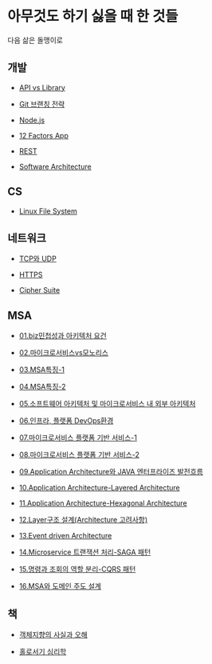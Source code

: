 # 아무것도 하기 싫을 때 한 것들

다음 삶은 돌맹이로

## 개발

- [API vs Library](https://github.com/kiku99/iamstupid/blob/main/%EA%B0%9C%EB%B0%9C/%5B%EA%B0%9C%EB%B0%9C%5D%20API%20vs%20Library%20vs%20Framework.md)

- [Git 브랜칭 전략](https://github.com/kiku99/iamstupid/blob/main/%EA%B0%9C%EB%B0%9C/%5B%EA%B0%9C%EB%B0%9C%5D%20Git%20%EB%B8%8C%EB%9E%9C%EC%B9%AD%20%EC%A0%84%EB%9E%B5.md)

- [Node.js](https://github.com/kiku99/iamstupid/blob/main/%EA%B0%9C%EB%B0%9C/%5B%EA%B0%9C%EB%B0%9C%5D%20Node.js.md)

- [12 Factors App](https://github.com/kiku99/iamstupid/blob/main/%EA%B0%9C%EB%B0%9C/%5B%EA%B0%9C%EB%B0%9C%5D%2012%20Factors%20app.md)

- [REST](https://github.com/kiku99/iamstupid/blob/main/%EA%B0%9C%EB%B0%9C/%5B%EA%B0%9C%EB%B0%9C%5D%20REST.md)

- [Software Architecture](https://github.com/kiku99/iamstupid/blob/main/%EA%B0%9C%EB%B0%9C/%5B%EA%B0%9C%EB%B0%9C%5D%20Software%20Architecture.md)

## CS

- [Linux File System](https://github.com/kiku99/iamstupid/blob/main/CS/%5BCS%5D%20Linux%20File%20System.md)

## 네트워크

- [TCP와 UDP](https://github.com/kiku99/iamstupid/blob/main/%EB%84%A4%ED%8A%B8%EC%9B%8C%ED%81%AC/%5B%EB%84%A4%ED%8A%B8%EC%9B%8C%ED%81%AC%5D%20TCP%EC%99%80%20UDP.md)

- [HTTPS](https://github.com/kiku99/iamstupid/blob/main/%EB%84%A4%ED%8A%B8%EC%9B%8C%ED%81%AC/%5B%EB%84%A4%ED%8A%B8%EC%9B%8C%ED%81%AC%5D%20HTTPS.md)

- [Cipher Suite](https://github.com/kiku99/iamstupid/blob/main/%EB%84%A4%ED%8A%B8%EC%9B%8C%ED%81%AC/%5B%EB%84%A4%ED%8A%B8%EC%9B%8C%ED%81%AC%5D%20Cipher%20Suite.md)

## MSA

- [01.biz민첩성과 아키텍처 요건](https://github.com/kiku99/iamstupid/blob/main/MSA/%5BMSA%5D%2001.biz%EB%AF%BC%EC%B2%A9%EC%84%B1%EA%B3%BC%20%EC%95%84%ED%82%A4%ED%85%8D%EC%B2%98%20%EC%9A%94%EA%B1%B4.pdf)

- [02.마이크로서비스vs모노리스](https://github.com/kiku99/iamstupid/blob/main/MSA/%5BMSA%5D%2002.%EB%A7%88%EC%9D%B4%ED%81%AC%EB%A1%9C%EC%84%9C%EB%B9%84%EC%8A%A4_vs_%EB%AA%A8%EB%85%B8%EB%A6%AC%EC%8A%A4.pdf)

- [03.MSA특징-1](https://github.com/kiku99/iamstupid/blob/main/MSA/%5BMSA%5D%2003.MSA%ED%8A%B9%EC%A7%95-1.pdf)

- [04.MSA특징-2](https://github.com/kiku99/iamstupid/blob/main/MSA/%5BMSA%5D%2004.MSA%ED%8A%B9%EC%A7%95-2.pdf)

- [05.소프트웨어 아키텍처 및 마이크로서비스 내 외부 아키텍처](https://github.com/kiku99/iamstupid/blob/main/MSA/%5BMSA%5D%2005.%EC%86%8C%ED%94%84%ED%8A%B8%EC%9B%A8%EC%96%B4_%EC%95%84%ED%82%A4%ED%85%8D%EC%B2%98_%EB%B0%8F_%EB%A7%88%EC%9D%B4%ED%81%AC%EB%A1%9C%EC%84%9C%EB%B9%84%EC%8A%A4_%EB%82%B4_%EC%99%B8%EB%B6%80_%EC%95%84%ED%82%A4%ED%85%8D%EC%B2%98.pdf)

- [06.인프라, 플랫폼 DevOps환경](https://github.com/kiku99/iamstupid/blob/main/MSA/%5BMSA%5D%2006.%EC%9D%B8%ED%94%84%EB%9D%BC__%ED%94%8C%EB%9E%AB%ED%8F%BC__%EB%8D%B0%EB%B8%8C%EC%98%B5%EC%8A%A4_%ED%99%98%EA%B2%BD.pdf)

- [07.마이크로서비스 플랫폼 기반 서비스-1](https://github.com/kiku99/iamstupid/blob/main/MSA/%5BMSA%5D%2007.%EB%A7%88%EC%9D%B4%ED%81%AC%EB%A1%9C%EC%84%9C%EB%B9%84%EC%8A%A4_%ED%94%8C%EB%9E%AB%ED%8F%BC_%EA%B8%B0%EB%B0%98_%EC%84%9C%EB%B9%84%EC%8A%A4-1_.pdf)

- [08.마이크로서비스 플랫폼 기반 서비스-2](https://github.com/kiku99/iamstupid/blob/main/MSA/%5BMSA%5D%2008.%EB%A7%88%EC%9D%B4%ED%81%AC%EB%A1%9C%EC%84%9C%EB%B9%84%EC%8A%A4_%ED%94%8C%EB%9E%AB%ED%8F%BC_%EA%B8%B0%EB%B0%98_%EC%84%9C%EB%B9%84%EC%8A%A4-2_.pdf)

- [09.Application Architecture와 JAVA 엔터프라이즈 발전흐름](https://github.com/kiku99/iamstupid/blob/main/MSA/%5BMSA%5D%2009.Application%20Architecture%EC%99%80%20JAVA%20%EC%97%94%ED%84%B0%ED%94%84%EB%9D%BC%EC%9D%B4%EC%A6%88%20%EB%B0%9C%EC%A0%84%ED%9D%90%EB%A6%84.pdf)

- [10.Application Architecture-Layered Architecture](https://github.com/kiku99/iamstupid/blob/main/MSA/%5BMSA%5D%2010.Application%20Architecture-Layered%20Architecture.pdf)

- [11.Application Architecture-Hexagonal Architecture](https://github.com/kiku99/iamstupid/blob/main/MSA/%5BMSA%5D%2011.Application%20Architecture-Hexagonal%20Architecture.pdf)

- [12.Layer구조 설계(Architecture 고려사항)](https://github.com/kiku99/iamstupid/blob/main/MSA/%5BMSA%5D%2012.Layer%EA%B5%AC%EC%A1%B0%20%EC%84%A4%EA%B3%84(Architecture%20%EA%B3%A0%EB%A0%A4%EC%82%AC%ED%95%AD).pdf)

- [13.Event driven Architecture](https://github.com/kiku99/iamstupid/blob/main/MSA/%5BMSA%5D%2013.Event%20driven%20Architecture.pdf)

- [14.Microservice 트랜잭션 처리-SAGA 패턴](https://github.com/kiku99/iamstupid/blob/main/MSA/%5BMSA%5D%2014.Microservice%20%ED%8A%B8%EB%9E%9C%EC%9E%AD%EC%85%98%20%EC%B2%98%EB%A6%AC-SAGA%20%ED%8C%A8%ED%84%B4.pdf)

- [15.명령과 조회의 역할 분리-CQRS 패턴]()

- [16.MSA와 도메인 주도 설계]()

## 책

- [객체지향의 사실과 오해](https://github.com/kiku99/iamstupid/blob/main/%EC%B1%85/%5B%EC%B1%85%5D%20%EA%B0%9D%EC%B2%B4%EC%A7%80%ED%96%A5%EC%9D%98%20%EC%82%AC%EC%8B%A4%EA%B3%BC%20%EC%98%A4%ED%95%B4.md)

- [홀로서기 심리학](https://github.com/kiku99/iamstupid/blob/main/%EC%B1%85/%5B%EC%B1%85%5D%20%ED%99%80%EB%A1%9C%EC%84%9C%EA%B8%B0%20%EC%8B%AC%EB%A6%AC%ED%95%99.md)
